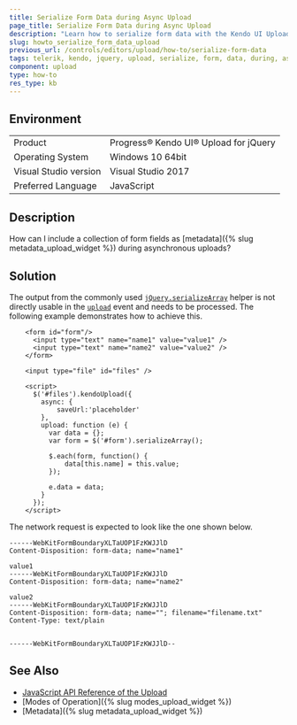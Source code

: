 ```yaml
---
title: Serialize Form Data during Async Upload
page_title: Serialize Form Data during Async Upload 
description: "Learn how to serialize form data with the Kendo UI Upload widget."
slug: howto_serialize_form_data_upload
previous_url: /controls/editors/upload/how-to/serialize-form-data
tags: telerik, kendo, jquery, upload, serialize, form, data, during, async, upload
component: upload
type: how-to
res_type: kb
---
```


## Environment

<table>
 <tr>
  <td>Product</td>
  <td>Progress® Kendo UI® Upload for jQuery</td>
 </tr>
 <tr>
  <td>Operating System</td>
  <td>Windows 10 64bit</td>
 </tr>
 <tr>
  <td>Visual Studio version</td>
  <td>Visual Studio 2017</td>
 </tr>
 <tr>
  <td>Preferred Language</td>
  <td>JavaScript</td>
 </tr>
</table>

## Description

How can I include a collection of form fields as [metadata]({% slug metadata_upload_widget %}) during asynchronous uploads?

## Solution

The output from the commonly used [`jQuery.serializeArray`](https://api.jquery.com/serializeArray/) helper is not directly usable in the [`upload`](/api/javascript/ui/upload/events/upload) event and needs to be processed. The following example demonstrates how to achieve this.



```dojo
    <form id="form"/>
      <input type="text" name="name1" value="value1" />
      <input type="text" name="name2" value="value2" />
    </form>

    <input type="file" id="files" />

    <script>
      $('#files').kendoUpload({
        async: {
            saveUrl:'placeholder'
        },
        upload: function (e) {
          var data = {};
          var form = $('#form').serializeArray();

          $.each(form, function() {
              data[this.name] = this.value;
          });

          e.data = data;
        }
      });
    </script>
```

The network request is expected to look like the one shown below.



```
------WebKitFormBoundaryXLTaUOP1FzKWJJlD
Content-Disposition: form-data; name="name1"

value1
------WebKitFormBoundaryXLTaUOP1FzKWJJlD
Content-Disposition: form-data; name="name2"

value2
------WebKitFormBoundaryXLTaUOP1FzKWJJlD
Content-Disposition: form-data; name=""; filename="filename.txt"
Content-Type: text/plain


------WebKitFormBoundaryXLTaUOP1FzKWJJlD--
```


## See Also

* [JavaScript API Reference of the Upload](/api/javascript/ui/upload)
* [Modes of Operation]({% slug modes_upload_widget %})
* [Metadata]({% slug metadata_upload_widget %})


